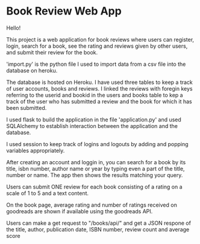 # Book Review Web App
Hello!

This project is a web application for book reviews where users can register, login, search for a book, see the rating and reviews given by other users, and submit their review for the book.

'import.py' is the python file I used to import data from a csv file into the database on heroku.

The database is hosted on Heroku. I have used three tables to keep a track of user accounts, books and reviews. I linked the reviews with foregin keys referring to the userid and bookid in the users and books table to kep a track of the user who has submitted a review and the book for which it has been submitted.

I used flask to build the application in the file 'application.py' and used SQLAlchemy to establish interaction between the application and the database.

I used session to keep track of logins and logouts by adding and popping variables appropriately.

After creating an account and loggin in, you can search for a book by its title, isbn number, author name or year by typing even a part of the title, number or name. The app then shows the results matching your query. 

Users can submit ONE review for each book consisting of a rating on a scale of 1 to 5 and a text content. 

On the book page, average rating and number of ratings received on goodreads are shown if available using the goodreads API.

Users can make a get request to "/books/api/<isbn>" and get a JSON respone of the title, author, publication date, ISBN number, review count and average score
